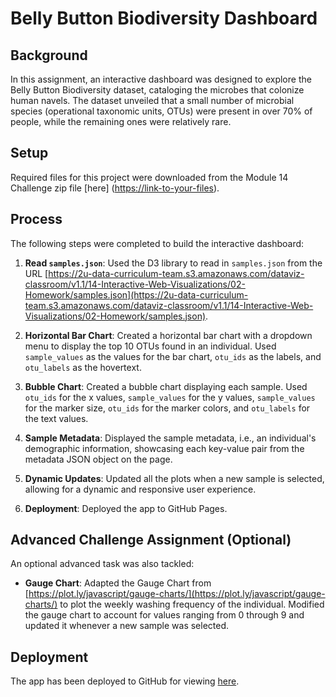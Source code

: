 # Belly Button Biodiversity Dashboard

## Background

In this assignment, an interactive dashboard was designed to explore the Belly Button Biodiversity dataset, cataloging the microbes that colonize human navels. The dataset unveiled that a small number of microbial species (operational taxonomic units, OTUs) were present in over 70% of people, while the remaining ones were relatively rare.

## Setup

Required files for this project were downloaded from the Module 14 Challenge zip file [here] ([https://link-to-your-files](https://static.bc-edx.com/data/dl-1-2/m14/lms/starter/Starter_Code.zip)).

## Process

The following steps were completed to build the interactive dashboard:

1. **Read `samples.json`**: Used the D3 library to read in `samples.json` from the URL [https://2u-data-curriculum-team.s3.amazonaws.com/dataviz-classroom/v1.1/14-Interactive-Web-Visualizations/02-Homework/samples.json](https://2u-data-curriculum-team.s3.amazonaws.com/dataviz-classroom/v1.1/14-Interactive-Web-Visualizations/02-Homework/samples.json).

2. **Horizontal Bar Chart**: Created a horizontal bar chart with a dropdown menu to display the top 10 OTUs found in an individual. Used `sample_values` as the values for the bar chart, `otu_ids` as the labels, and `otu_labels` as the hovertext.

3. **Bubble Chart**: Created a bubble chart displaying each sample. Used `otu_ids` for the x values, `sample_values` for the y values, `sample_values` for the marker size, `otu_ids` for the marker colors, and `otu_labels` for the text values.

4. **Sample Metadata**: Displayed the sample metadata, i.e., an individual's demographic information, showcasing each key-value pair from the metadata JSON object on the page.

5. **Dynamic Updates**: Updated all the plots when a new sample is selected, allowing for a dynamic and responsive user experience.

6. **Deployment**: Deployed the app to GitHub Pages.

## Advanced Challenge Assignment (Optional)

An optional advanced task was also tackled:

- **Gauge Chart**: Adapted the Gauge Chart from [https://plot.ly/javascript/gauge-charts/](https://plot.ly/javascript/gauge-charts/) to plot the weekly washing frequency of the individual. Modified the gauge chart to account for values ranging from 0 through 9 and updated it whenever a new sample was selected.

## Deployment

The app has been deployed to GitHub for viewing [here](https://github.com/imnana18/belly-button-challenge).

 
